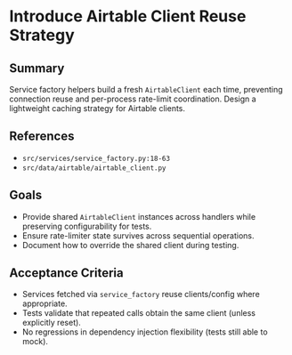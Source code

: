 # Introduce Airtable Client Reuse Strategy

## Summary
Service factory helpers build a fresh `AirtableClient` each time, preventing connection reuse and per-process rate-limit coordination. Design a lightweight caching strategy for Airtable clients.

## References
- `src/services/service_factory.py:18-63`
- `src/data/airtable/airtable_client.py`

## Goals
- Provide shared `AirtableClient` instances across handlers while preserving configurability for tests.
- Ensure rate-limiter state survives across sequential operations.
- Document how to override the shared client during testing.

## Acceptance Criteria
- Services fetched via `service_factory` reuse clients/config where appropriate.
- Tests validate that repeated calls obtain the same client (unless explicitly reset).
- No regressions in dependency injection flexibility (tests still able to mock).

